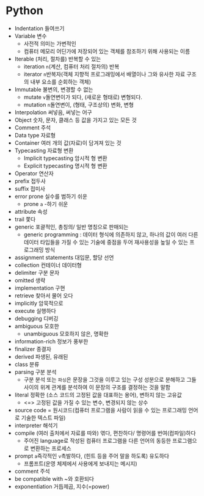 # 	Python

- Indentation  들여쓰기
- Variable  변수
  - 사전적 의미는 가변적인
  - 컴퓨터 메모리 어딘가에 저장되어 있는 객체를 참조하기 위해 사용되는 이름
- Iterable (처리, 절차를) 반복할 수 있는
  - iteration `n`(계산, 컴퓨터 처리 절차의) 반복
  - iterator `n`반복자(객체 지향적 프로그래밍에서 배열이나 그와 유사한 자료 구조의 내부 요소를 순회하는 객체)
- Immutable 불변의, 변경할 수 없는
  - mutate `v`돌연변이가 되다, (새로운 형태로) 변형되다.
  - mutation `n`돌연변이, (형태, 구조상의) 변화, 변형
- Interpolation 써넣음, 써넣는 어구
- Object 숫자, 문자, 클래스 등 값을 가지고 있는 모든 것
- Comment  주석
- Data type 자료형
- Container 여러 개의 값(자료)이 담겨져 있는 것
- Typecasting 자료형 변환
  - Implicit typecasting 암시적 형 변환
  - Explicit typecasting 명시적 형 변환
- Operator 연산자
- prefix 접두사
- suffix 접미사
- error prone 실수를 범하기 쉬운
  - prone `a` -하기 쉬운
- attribute 속성
- trail 쫓다
- generic 포괄적인, 총칭의/ 일반 명칭으로 판매되는
  - generic programming : 데이터 형식에 의존하지 않고, 하나의 값이 여러 다른 데이터 타입들을 가질 수 있는 기술에 중점을 두어 재사용성을 높일 수 있는 프로그래밍 방식
- assignment statements 대입문, 할당 선언
- collection 컨테이너 데이터형
- delimiter 구분 문자
- omitted 생략
- implementation 구현
- retrieve 찾아서 물어 오다
- implicitly 암묵적으로
- execute 실행하다
- debugging 디버깅
- ambiguous 모호한
  - unambiguous 모호하지 않은, 명확한
- information-rich 정보가 풍부한
- finalizer 종결자
- derived 파생된, 유래된
- class 분류
- parsing 구분 분석
  - 구분 분석 또는 `파싱`은 문장을 그것을 이루고 있는 구성 성분으로 분해하고 그들 사이의 위계 관계를 분석하여 이 문장의 구조를 결정하는 것을 말함
- literal 정확한 (소스 코드의 고정된 값을 대표하는 용어), 변하지 않는 고유값
  - <=> 고정된 값을 가질 수 있는 변수, 변경되지 않는 상수
- source code  = 원시코드(컴퓨터 프로그램을 사람이 읽을 수 있는 프로그래밍 언어로 기술한 텍스트 파일)
- interpreter 해석기
- compile (여러 출처에서 자료를 따와) 엮다, 편찬하다/ 명령어를 번여(컴파일)하다
  - 주어진 language로 작성된 컴퓨터 프로그램을 다른 언어의 동등한 프로그램으로 변환하는 프로세스
- prompt `a`즉각적인 `v`촉발하다, (힌트 등을 주어 말을 하도록) 유도하다
  - 프롬프트(운영 체제에서 사용에게 보내지는 메시지)
- comment 주석
- be compatible with ~와 호환되다
- exponentiation 거듭제곱, 지수(=power)